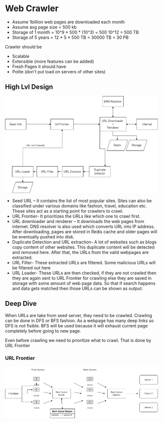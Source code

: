 # Web Crawler

- Assume 1billion web pages are downloaded each month
- Assume avg page size = 500 kb 
- Storage of 1 month = 10^9 * 500 * (10^3) = 500 10^12 = 500 TB
- Storage of 5 years = 12 * 5 * 500 TB = 30000 TB = 30 PB

Crawler should be
- Scalable
- Extensible (more features can be added)
- Fresh Pages it should have
- Polite (don't put load on servers of other sites) 

## High Lvl Design

![alt text](https://github.com/sidhant293/Essential-Algorithms/blob/main/System%20Design/Images/Web_Crawler.drawio.png)

- Seed URL – It contains the list of most popular sites. Sites can also be classified under various domains like fashion, travel, education etc. These sites act as a starting point for crawlers to crawl.
- URL Frontier- It prioritizes the URLs like which one to crawl first.
- URL downloader and renderer – It downloads the web pages from internet. DNS resolver is also used which converts URL into IP address. After downloading, pages are stored in Redis cache and older pages will be eventually pushed into disk.
- Duplicate Detection and URL extraction- A lot of websites such as blogs copy content of other websites. This duplicate content will be detected and removed here. After that, the URLs from the valid webpages are extracted. 
- URL Filter- These extracted URLs are filtered. Some malicious URLs will be filtered out here
- URL Loader- These URLs are then checked, if they are not crawled then they are again sent to URL Frontier for crawling else they are saved in storage with some amount of web page data. So that if search happens and data gets matched then those URLs can be shown as output.

## Deep Dive

When URLs are take from seed server, they need to be crawled. Crawling can be done in DFS or BFS fashion. As a webpage has many deep links so DFS is not fisible. BFS will be used because it will exhaust current page completely before going to new page.

Even before crawling we need to prioritize what to crawl. That is done by URL Frontier

### URL Frontier

![alt text](https://github.com/sidhant293/Essential-Algorithms/blob/main/System%20Design/Images/URL_Frontier.drawio.png)
